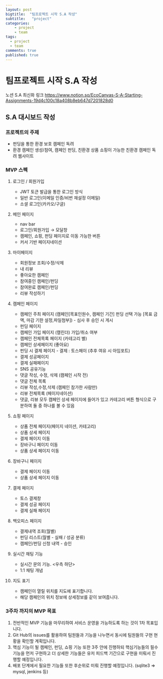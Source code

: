 ```yaml
---
layout: post
bigtitle:  "팀프로젝트 시작 S.A 작성"
subtitle:   "project"
categories:
    - project
    - team
tags:
  - project
  - team
comments: true
published: true
---
```

# 팀프로젝트 시작 S.A 작성

노션 S.A 최신화 링크 
https://www.notion.so/EcoCanvas-S-A-Starting-Assignments-19d4c100c18a408b8eb647d7201828d0



## S.A 대시보드 작성


### 프로젝트의 주제

- 펀딩을 통한 환경 보호 캠페인 독려
- 환경 캠페인 생성/참여, 캠페인 펀딩, 친환경 상품 쇼핑이 가능한 친환경 캠페인 독려 웹사이트

### MVP 스펙

1. 로그인 / 회원가입
    - JWT 토큰 발급을 통한 로그인 방식
    - 일반 로그인(이메일 인증/비번 재설정 이메일)
    - 소셜 로그인(카카오/구글)

2. 메인 페이지
    - nav bar
    - 로그인/회원가입 → 모달창
    - 캠페인, 쇼핑, 펀딩 페이지로 이동 가능한 버튼
    - 커서 기반 페이지네이션

3. 마이페이지
    - 회원정보 조회/수정/삭제
    - 내 리뷰
    - 좋아요한 캠페인
    - 참여중인 캠페인/펀딩
    - 참여완료 캠페인/펀딩
    - 리뷰 작성하기

4. 캠페인 페이지
    - 캠페인 주최 페이지 (캠페인[목표인원수, 캠페인 기간] 펀딩 선택 가능
    [목표 금액, 마감 기한 설정,파일첨부]) - 심사 후 승인 시 게시
    - 펀딩 페이지
    - 캠페인 가입 페이지 (캘린더) 가입/취소 여부
    - 캠페인 전체목록 페이지 (카테고리 별)
    - 캠페인 상세페이지 (좋아요)
    - 펀딩 시 결제 페이지 - 결제 : 토스페이 (추후 여유 시 아임포트)
    - 결제 성공페이지
    - 결제 실패페이지
    - SNS 공유기능
    - 댓글 작성, 수정, 삭제 (캠페인 시작 전)
    - 댓글 전체 목록
    - 리뷰 작성,수정,삭제 (캠페인 참가한 사람만)
    - 리뷰 전체목록 (페이지네이션)
    - 댓글, 리뷰 모두 캠페인 상세 페이지에 들어가 있고
    카테고리 버튼 형식으로 구분하여 둘 중 하나를 볼 수 있음

5. 쇼핑 페이지
    - 상품 전체 페이지(페이지 네이션, 카테고리)
    - 상품 상세 페이지
    - 결제 페이지 이동
    - 장바구니 페이지 이동
    - 상품 상세 페이지 이동

6. 장바구니 페이지
    - 결제 페이지 이동
    - 상품 상세 페이지 이동

7. 결제 페이지
    - 토스 결제창
    - 결제 성공 페이지
    - 결제 실패 페이지

8. 백오피스 페이지
    - 결제내역 조회(월별)
    - 펀딩 리스트(월별 - 실패 / 성공 분류)
    - 캠페인/펀딩 신청 내역 - 승인

9. 실시간 채팅 기능
    - 실시간 문의 기능. <우측 하단>
    - 1:1 채팅 개념

10. 지도 표기
    - 캠페인이 열릴 위치를 지도에 표기합니다.
    - 해당 캠페인의 위치 정보에 상세정보를 같이 보여줍니다.


### 3주차 까지의 MVP 목표

1. 전반적인 MVP 기능을 마무리하여 서비스 운영을 가능하도록 하는 것이 1차 목표입니다.
2. Git Hub의 issues를 활용하여 팀원들과 기능을 나누면서 동시에 팀원들의 구현 현황을 확인할 계획입니다.
3. 핵심 기능이 될 캠페인, 펀딩, 쇼핑 기능 또한 3주 안에 진행하되 핵심기능들의 필수기능을 먼저 구현하고 더 상세한 기능들은 유저 피드백 기간으로 구현을 미뤄서 진행할 예정입니다.
4. 배포 단계에서 필요한 기능들 또한 후순위로 미뤄 진행할 예정입니다.
(sqlite3 => mysql, jenkins 등)